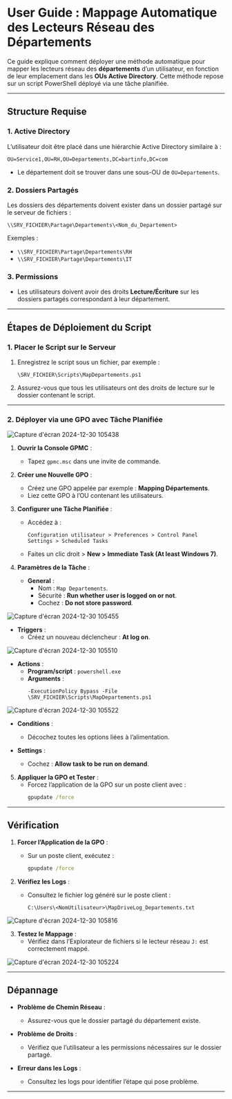 # User Guide : Mappage Automatique des Lecteurs Réseau des Départements

Ce guide explique comment déployer une méthode automatique pour mapper les lecteurs réseau des **départements** d’un utilisateur, en fonction de leur emplacement dans les **OUs Active Directory**. Cette méthode repose sur un script PowerShell déployé via une tâche planifiée.

---

## **Structure Requise**

### **1. Active Directory**

L’utilisateur doit être placé dans une hiérarchie Active Directory similaire à :

```plaintext
OU=Service1,OU=RH,OU=Departements,DC=bartinfo,DC=com
```

- Le département doit se trouver dans une sous-OU de `OU=Departements`.

### **2. Dossiers Partagés**

Les dossiers des départements doivent exister dans un dossier partagé sur le serveur de fichiers :

```plaintext
\\SRV_FICHIER\Partage\Departements\<Nom_du_Departement>
```

Exemples :
- `\\SRV_FICHIER\Partage\Departements\RH`
- `\\SRV_FICHIER\Partage\Departements\IT`

### **3. Permissions**

- Les utilisateurs doivent avoir des droits **Lecture/Écriture** sur les dossiers partagés correspondant à leur département.

---

## **Étapes de Déploiement du Script**

### **1. Placer le Script sur le Serveur**

1. Enregistrez le script sous un fichier, par exemple :
   ```plaintext
   \SRV_FICHIER\Scripts\MapDepartements.ps1
   ```

2. Assurez-vous que tous les utilisateurs ont des droits de lecture sur le dossier contenant le script.

---

### **2. Déployer via une GPO avec Tâche Planifiée**

![Capture d'écran 2024-12-30 105438](https://github.com/user-attachments/assets/2f3e21fc-ccf3-4e6b-894c-09090e26ba5a)

1. **Ouvrir la Console GPMC** :
   - Tapez `gpmc.msc` dans une invite de commande.

2. **Créer une Nouvelle GPO** :
   - Créez une GPO appelée par exemple : **Mapping Départements**.
   - Liez cette GPO à l’OU contenant les utilisateurs.

3. **Configurer une Tâche Planifiée** :
   - Accédez à :
     ```plaintext
     Configuration utilisateur > Preferences > Control Panel Settings > Scheduled Tasks
     ```
   - Faites un clic droit > **New > Immediate Task (At least Windows 7)**.

4. **Paramètres de la Tâche** :

   - **General** :
     - Nom : `Map Departements`.
     - Sécurité : **Run whether user is logged on or not**.
     - Cochez : **Do not store password**.

![Capture d'écran 2024-12-30 105455](https://github.com/user-attachments/assets/a5ed9979-606d-4200-997b-26c46cc13e4a)

   - **Triggers** :
     - Créez un nouveau déclencheur : **At log on**.

![Capture d'écran 2024-12-30 105510](https://github.com/user-attachments/assets/0f3b380d-3879-4c5f-9379-c12e5ef195af)

   - **Actions** :
     - **Program/script** : `powershell.exe`
     - **Arguments** :
       ```plaintext
       -ExecutionPolicy Bypass -File \SRV_FICHIER\Scripts\MapDepartements.ps1
       ```

![Capture d'écran 2024-12-30 105522](https://github.com/user-attachments/assets/75b45334-0566-474b-aa2a-6144c11fe1c7)

   - **Conditions** :
     - Décochez toutes les options liées à l’alimentation.

   - **Settings** :
     - Cochez : **Allow task to be run on demand**.

5. **Appliquer la GPO et Tester** :
   - Forcez l’application de la GPO sur un poste client avec :
     ```cmd
     gpupdate /force
     ```

---

## **Vérification**

1. **Forcer l’Application de la GPO** :
   - Sur un poste client, exécutez :
     ```cmd
     gpupdate /force
     ```

2. **Vérifiez les Logs** :
   - Consultez le fichier log généré sur le poste client :
     ```plaintext
     C:\Users\<NomUtilisateur>\MapDriveLog_Departements.txt
     ```

![Capture d'écran 2024-12-30 105816](https://github.com/user-attachments/assets/dfbb6371-1e3a-4560-8e70-adcee22906e7)

3. **Testez le Mappage** :
   - Vérifiez dans l’Explorateur de fichiers si le lecteur réseau `J:` est correctement mappé.

![Capture d'écran 2024-12-30 105224](https://github.com/user-attachments/assets/5ae0dfb2-dcd4-4800-a871-bb116dccdc4b)

---

## **Dépannage**

- **Problème de Chemin Réseau** :
  - Assurez-vous que le dossier partagé du département existe.

- **Problème de Droits** :
  - Vérifiez que l’utilisateur a les permissions nécessaires sur le dossier partagé.

- **Erreur dans les Logs** :
  - Consultez les logs pour identifier l’étape qui pose problème.

---

